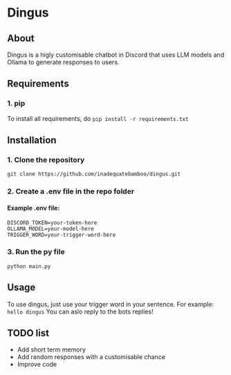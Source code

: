 # Dingus

## About
Dingus is a higly customisable chatbot in Discord that uses LLM models and Ollama to generate responses to users.
## Requirements
### 1. pip
To install all requirements, do `pip install -r requirements.txt`
## Installation
### 1. Clone the repository
`git clone https://github.com/inadequatebamboo/dingus.git`
### 2. Create a .env file in the repo folder
#### Example .env file:
```
DISCORD_TOKEN=your-token-here
OLLAMA_MODEL=your-model-here
TRIGGER_WORD=your-trigger-word-here
```
### 3. Run the py file
`python main.py`
## Usage
To use dingus, just use your trigger word in your sentence. For example:
`hello dingus`
You can aslo reply to the bots replies!
## TODO list
- Add short term memory
- Add random responses with a customisable chance
- Improve code

